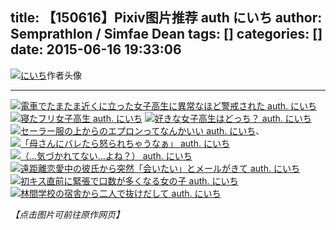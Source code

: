 title: 【150616】Pixiv图片推荐 auth にいち
author: Semprathlon / Simfae Dean
tags: []
categories: []
date: 2015-06-16 19:33:06
---
<a href="http://www.pixiv.net/member_illust.php?id=1035047" ><img src="/blog/uploads/2015/06/8754002.jpg" alt="にいち" /></a>作者头像   
- - -
<a href=" http://www.pixiv.net/member_illust.php?mode=medium&illust_id=49901971"><img data-src="http://i4.pixiv.net/img-original/img/2015/04/18/19/33/27/49901971_p0.jpg" src="/blog/uploads/2015/06/49901971_p0.jpg" alt="電車でたまたま近くに立った女子高生に異常なほど警戒された auth. にいち"/></a>
<a href=" http://www.pixiv.net/member_illust.php?mode=medium&illust_id=47285989"><img data-src="http://i2.pixiv.net/img-original/img/2014/11/27/19/20/05/47285989_p0.jpg" src="/blog/uploads/2015/06/47285989_p0.jpg" alt="寝たフリ女子高生 auth. にいち"/></a>
<a href=" http://www.pixiv.net/member_illust.php?mode=medium&illust_id=49328308"><img data-src="http://i1.pixiv.net/img-original/img/2015/03/17/19/04/01/49328308_p0.jpg" src="/blog/uploads/2015/06/49328308_p0.jpg" alt="好きな女子高生はどっち？ auth. にいち"/></a>
<a href=" http://www.pixiv.net/member_illust.php?mode=medium&illust_id=48278436"><img data-src="http://i1.pixiv.net/img-original/img/2015/01/20/18/35/43/48278436_p0.jpg" src="/blog/uploads/2015/06/48278436_p0.jpg" alt="セーラー服の上からのエプロンってなんかいい auth. にいち"/></a>、
<a href=" http://www.pixiv.net/member_illust.php?mode=medium&illust_id=48437213"><img data-src="http://i2.pixiv.net/img-original/img/2015/01/29/18/43/13/48437213_p0.jpg" src="/blog/uploads/2015/06/48437213_p0.jpg" alt="「母さんにバレたら怒られちゃうなぁ」 auth. にいち"/></a>
<a href=" http://www.pixiv.net/member_illust.php?mode=medium&illust_id=48723932"><img data-src="http://i1.pixiv.net/img-original/img/2015/02/13/19/02/28/48723932_p0.jpg" src="/blog/uploads/2015/06/48723932_p0.jpg" alt="（…気づかれてない…よね？） auth. にいち"/></a>
<a href=" http://www.pixiv.net/member_illust.php?mode=medium&illust_id=50268901"><img data-src="http://i2.pixiv.net/img-original/img/2015/05/08/19/05/15/50268901_p0.jpg" src="/blog/uploads/2015/06/50268901_p0.jpg" alt="遠距離恋愛中の彼氏から突然「会いたい」とメールがきて auth. にいち"/></a>
<a href=" http://www.pixiv.net/member_illust.php?mode=medium&illust_id=50519358"><img data-src="http://i3.pixiv.net/img-original/img/2015/05/23/19/15/30/50519358_p0.jpg" src="/blog/uploads/2015/06/50519358_p0.jpg" alt="初キス直前に緊張で口数が多くなる女の子 auth. にいち"/></a>
<a href=" http://www.pixiv.net/member_illust.php?mode=medium&illust_id=50718775"><img data-src="http://i4.pixiv.net/img-original/img/2015/06/04/19/02/07/50718775_p0.jpg" src="/blog/uploads/2015/06/50718775_p0.jpg" alt="林間学校の宿舎から二人で抜けだして auth. にいち"/></a>



<em>【点击图片可前往原作网页】</em>
